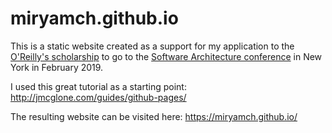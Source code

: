 # miryamch.github.io

This is a static website created as a support for my application to the 
[O'Reilly's scholarship](https://www.oreilly.com/conferences/diversity-application.csp)
to go to the [Software Architecture conference](https://conferences.oreilly.com/software-architecture/sa-ny) 
in New York in February 2019. 

I used this great tutorial as a starting point: http://jmcglone.com/guides/github-pages/ 

The resulting website can be visited here: https://miryamch.github.io/
